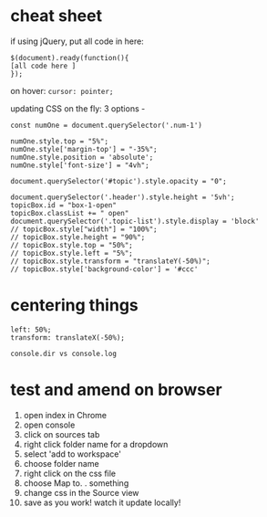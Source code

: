 # cheat sheet

if using jQuery, put all code in here:
  ```
  $(document).ready(function(){ 
  [all code here ] 
  });
  ```

on hover:
```cursor: pointer;```


updating CSS on the fly:
3 options - 

  ```
  const numOne = document.querySelector('.num-1')

  numOne.style.top = "5%";
  numOne.style['margin-top'] = "-35%";
  numOne.style.position = 'absolute';
  numOne.style['font-size'] = "4vh";

  document.querySelector('#topic').style.opacity = "0";

  document.querySelector('.header').style.height = '5vh';
  topicBox.id = "box-1-open"
  topicBox.classList += " open"
  document.querySelector('.topic-list').style.display = 'block'
  // topicBox.style["width"] = "100%";
  // topicBox.style.height = "90%";
  // topicBox.style.top = "50%";
  // topicBox.style.left = "5%";
  // topicBox.style.transform = "translateY(-50%)";
  // topicBox.style['background-color'] = '#ccc'
  ```
  
  # centering things
  
    
    left: 50%;
    transform: translateX(-50%);
    



```console.dir vs console.log```

# test and amend on browser

1) open index in Chrome
2) open console
3) click on sources tab
4) right click folder name for a dropdown
5) select 'add to workspace'
6) choose folder name
7) right click on the css file
8) choose Map to. . something
9) change css in the Source view
10) save as you work! watch it update locally!

